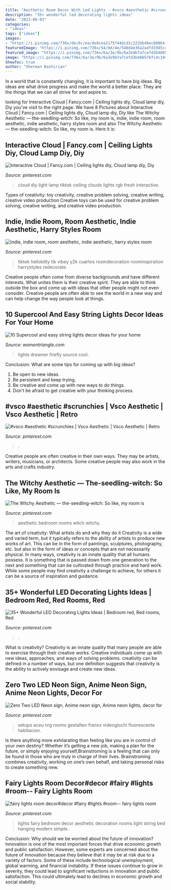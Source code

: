 ```yaml
---
title: "Aesthetic Room Decor With Led Lights - #vsco #aesthetic #scrunchies"
description: "35+ wonderful led decorating lights ideas"
date: "2023-08-03"
categories:
- "ideas"
tags: ["ideas"]
images:
- "https://i.pinimg.com/736x/de/8c/ea/de8cea2175f44dcd1c222bb48ec80864.jpg"
featuredImage: "https://i.pinimg.com/736x/54/8d/4e/548d4e36a2adfd1945cccb0bb13233e3.jpg"
featured_image: "https://i.pinimg.com/736x/6a/3e/9b/6a3e9b7a7cefd3b486576fc4c194f716.jpg"
image: "https://i.pinimg.com/736x/6a/3e/9b/6a3e9b7a7cefd3b486576fc4c194f716.jpg"
ShowToc: true
author: "Sherman Bashirian"
---
```



In a world that is constantly changing, it is important to have big ideas. Big ideas are what drive progress and make the world a better place. They are the things that we can all strive for and aspire to.

	

		
looking for Interactive Cloud | Fancy.com | Ceiling lights diy, Cloud lamp diy, Diy you've visit to the right page. We have 8 Pictures about Interactive Cloud | Fancy.com | Ceiling lights diy, Cloud lamp diy, Diy like The Witchy Aesthetic — the-seedling-witch: So like, my room is, indie, indie room, room aesthetic, indie aesthetic, harry styles room and also The Witchy Aesthetic — the-seedling-witch: So like, my room is. Here it is:
		
    
## Interactive Cloud | Fancy.com | Ceiling Lights Diy, Cloud Lamp Diy, Diy

<img loading=lazy src="https://i.pinimg.com/736x/6a/3e/9b/6a3e9b7a7cefd3b486576fc4c194f716.jpg" onerror="this.onerror=null;this.src='https://tse3.mm.bing.net/th?id=OIP.l--D_nT8yDduGUAhma7WQgHaLG&amp;pid=15.1';" alt="Interactive Cloud | Fancy.com | Ceiling lights diy, Cloud lamp diy, Diy">

_Source: pinterest.com_

>cloud diy light lamp tiktok ceiling clouds lights rgb fresh interactive. 

	

Types of creativity: toy creativity, creative problem solving, creative writing, creative video production
Creative toys can be used for creative problem solving, creative writing, and creative video production.

    
## Indie, Indie Room, Room Aesthetic, Indie Aesthetic, Harry Styles Room

<img loading=lazy src="https://i.pinimg.com/736x/7d/4f/bf/7d4fbfa10d263662b1c68cead96d374f.jpg" onerror="this.onerror=null;this.src='https://tse2.mm.bing.net/th?id=OIP.HYjFn5WXiLbGbRMoixlF7QHaJ3&amp;pid=15.1';" alt="indie, indie room, room aesthetic, indie aesthetic, harry styles room">

_Source: pinterest.com_

>tiktok hellokitty tik vibey y2k cuartos roomdecoration roominspiration harrystyles redecorate. 

	

Creative people often come from diverse backgrounds and have different interests. What unites them is their creative spirit. They are able to think outside the box and come up with ideas that other people might not even consider. Creative people are often able to see the world in a new way and can help change the way people look at things.

    
## 10 Supercool And Easy String Lights Decor Ideas For Your Home

<img loading=lazy src="https://www.womentriangle.com/wp-content/uploads/2016/12/dreamer-firefly-lights.jpg" onerror="this.onerror=null;this.src='https://tse1.mm.bing.net/th?id=OIP.cLB63p2RkpDE3H4L3zq04AHaKF&amp;pid=15.1';" alt="10 Supercool and easy string lights decor ideas for your home">

_Source: womentriangle.com_

>lights dreamer firefly source cool. 

	

Conclusion: What are some tips for coming up with big ideas?
1. Be open to new ideas.
2. Be persistent and keep trying.
3. Be creative and come up with new ways to do things.
4. Don't be afraid to get creative with your thinking process.

    
## #vsco #aesthetic #scrunchies | Vsco Aesthetic | Vsco Aesthetic | Retro

<img loading=lazy src="https://i.pinimg.com/736x/95/cc/7f/95cc7f325c3aa48627eb44ddaf1b7bc0.jpg" onerror="this.onerror=null;this.src='https://tse2.mm.bing.net/th?id=OIP.CV75i-yfJWCBWj76pptGlwHaLH&amp;pid=15.1';" alt="#vsco #aesthetic #scrunchies | Vsco Aesthetic | Vsco Aesthetic | Retro">

_Source: pinterest.com_

>. 

	

Creative people are often creative in their own ways. They may be artists, writers, musicians, or architects. Some creative people may also work in the arts and crafts industry.

    
## The Witchy Aesthetic — The-seedling-witch: So Like, My Room Is

<img loading=lazy src="https://i.pinimg.com/736x/00/f8/05/00f805e2402fab2a94f5facc38782d4f.jpg" onerror="this.onerror=null;this.src='https://tse1.mm.bing.net/th?id=OIP.1SpmZd1-5iernEHDZgVXagHaJ3&amp;pid=15.1';" alt="The Witchy Aesthetic — the-seedling-witch: So like, my room is">

_Source: pinterest.com_

>aesthetic bedroom rooms witch witchy. 

	

The art of creativity: What artists do and why they do it
Creativity is a wide and varied term, but it typically refers to the ability of artists to produce new works of art. This can be in the form of paintings, sculptures, photography, etc. but also in the form of ideas or concepts that are not necessarily physical. In many ways, creativity is an innate quality that all humans possess. It is something that is passed down from one generation to the next and something that can be cultivated through practice and hard work. While some people may find creativity a challenge to achieve, for others it can be a source of inspiration and guidance.

    
## 35+ Wonderful LED Decorating Lights Ideas | Bedroom Red, Red Rooms, Red

<img loading=lazy src="https://i.pinimg.com/736x/7e/5e/dd/7e5edd127a1e3b5c054c8ab80e9a51e7.jpg" onerror="this.onerror=null;this.src='https://tse4.mm.bing.net/th?id=OIP.-T1VD7J7cNfMYJSEL3JymQHaFj&amp;pid=15.1';" alt="35+ Wonderful LED Decorating Lights Ideas | Bedroom red, Red rooms, Red">

_Source: pinterest.com_

>. 

	

What is creativity?
Creativity is an innate quality that many people are able to exercise through their creative works. Creative individuals come up with new ideas, approaches, and ways of solving problems. creativity can be defined in a number of ways, but one definition suggests that creativity is the ability to actively envisage and create new ideas.

    
## Zero Two LED Neon Sign, Anime Neon Sign, Anime Neon Lights, Decor For

<img loading=lazy src="https://i.pinimg.com/736x/de/8c/ea/de8cea2175f44dcd1c222bb48ec80864.jpg" onerror="this.onerror=null;this.src='https://tse3.mm.bing.net/th?id=OIP.jUo9Ka7d_CQk6TxaKEnu3wHaJ4&amp;pid=15.1';" alt="Zero Two LED Neon sign, Anime neon sign, Anime neon lights, decor for">

_Source: pinterest.com_

>setups aceu nrg rooms gestalten franxx videogiochi fluorescente habitacion. 

	

Is there anything more exhilarating than feeling like you are in control of your own destiny? Whether it’s getting a new job, making a plan for the future, or simply enjoying yourself,Brainstroming is a feeling that can only be found in those who are truly in charge of their lives. Brainstroming combines creativity, working on one’s own behalf, and taking personal risks to create something new.

    
## Fairy Lights Room Decor#decor #fairy #lights #room-- Fairy Lights Room

<img loading=lazy src="https://i.pinimg.com/736x/54/8d/4e/548d4e36a2adfd1945cccb0bb13233e3.jpg" onerror="this.onerror=null;this.src='https://tse4.mm.bing.net/th?id=OIP.NbkroKwfMXtEjc_pbkoe-wHaNK&amp;pid=15.1';" alt="fairy lights room decor#decor #fairy #lights #room-- fairy lights room">

_Source: pinterest.com_

>lights fairy bedroom decor aesthetic decoration rooms light string bed hanging modern simple. 

	

Conclusion: Why should we be worried about the future of innovation?
Innovation is one of the most important forces that drive economic growth and public satisfaction. However, some experts are concerned about the future of innovation because they believe that it may be at risk due to a variety of factors. Some of these include technological unemployment, global warming, and financial instability. If these issues continue to grow in severity, they could lead to significant reductions in innovation and public satisfaction. This could ultimately lead to declines in economic growth and social stability.

